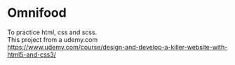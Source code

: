# Omnifood </br>
To practice html, css and scss.</br>
This project from a udemy.com</br>
https://www.udemy.com/course/design-and-develop-a-killer-website-with-html5-and-css3/
